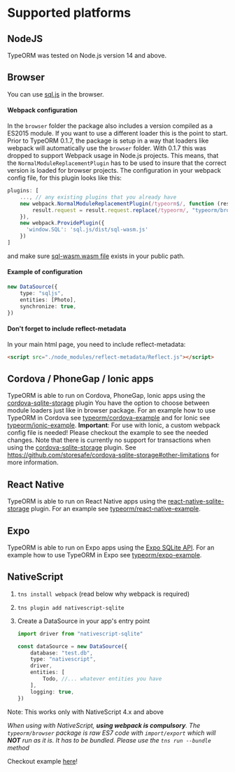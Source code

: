 # Supported platforms

## NodeJS

TypeORM was tested on Node.js version 14 and above.

## Browser

You can use [sql.js](https://sql.js.org) in the browser.

#### Webpack configuration

In the `browser` folder the package also includes a version compiled as a ES2015 module. If you want to use a different loader this is the point to start. Prior to TypeORM 0.1.7, the package is setup in a way that loaders like webpack will automatically use the `browser` folder. With 0.1.7 this was dropped to support Webpack usage in Node.js projects. This means, that the `NormalModuleReplacementPlugin` has to be used to insure that the correct version is loaded for browser projects. The configuration in your webpack config file, for this plugin looks like this:

```js
plugins: [
    ..., // any existing plugins that you already have
    new webpack.NormalModuleReplacementPlugin(/typeorm$/, function (result) {
        result.request = result.request.replace(/typeorm/, "typeorm/browser");
    }),
    new webpack.ProvidePlugin({
      'window.SQL': 'sql.js/dist/sql-wasm.js'
    })
]
```

and make sure [sql-wasm.wasm file](https://github.com/sql-js/sql.js/blob/master/README.md#downloadingusing) exists in your public path.

#### Example of configuration

```typescript
new DataSource({
    type: "sqljs",
    entities: [Photo],
    synchronize: true,
})
```

#### Don't forget to include reflect-metadata

In your main html page, you need to include reflect-metadata:

```html
<script src="./node_modules/reflect-metadata/Reflect.js"></script>
```

## Cordova / PhoneGap / Ionic apps

TypeORM is able to run on Cordova, PhoneGap, Ionic apps using the
[cordova-sqlite-storage](https://github.com/litehelpers/Cordova-sqlite-storage) plugin
You have the option to choose between module loaders just like in browser package.
For an example how to use TypeORM in Cordova see [typeorm/cordova-example](https://github.com/typeorm/cordova-example) and for Ionic see [typeorm/ionic-example](https://github.com/typeorm/ionic-example). **Important**: For use with Ionic, a custom webpack config file is needed! Please checkout the example to see the needed changes. Note that there is currently no support for transactions when using the [cordova-sqlite-storage](https://github.com/litehelpers/Cordova-sqlite-storage) plugin. See https://github.com/storesafe/cordova-sqlite-storage#other-limitations for more information.

## React Native

TypeORM is able to run on React Native apps using the [react-native-sqlite-storage](https://github.com/andpor/react-native-sqlite-storage) plugin. For an example see [typeorm/react-native-example](https://github.com/typeorm/react-native-example).

## Expo

TypeORM is able to run on Expo apps using the [Expo SQLite API](https://docs.expo.io/versions/latest/sdk/sqlite/). For an example how to use TypeORM in Expo see [typeorm/expo-example](https://github.com/typeorm/expo-example).

## NativeScript

1. `tns install webpack` (read below why webpack is required)
2. `tns plugin add nativescript-sqlite`
3. Create a DataSource in your app's entry point

    ```typescript
    import driver from "nativescript-sqlite"

    const dataSource = new DataSource({
        database: "test.db",
        type: "nativescript",
        driver,
        entities: [
            Todo, //... whatever entities you have
        ],
        logging: true,
    })
    ```

Note: This works only with NativeScript 4.x and above

_When using with NativeScript, **using webpack is compulsory**.
The `typeorm/browser` package is raw ES7 code with `import/export`
which will **NOT** run as it is. It has to be bundled.
Please use the `tns run --bundle` method_

Checkout example [here](https://github.com/championswimmer/nativescript-vue-typeorm-sample)!
